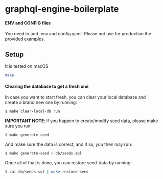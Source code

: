 # graphql-engine-boilerplate

#### ENV and CONFIG files

You need to add .env and config.yaml. Please not use for production the provided examples.

## Setup

It is tested on macOS

```bash
make
```

#### Clearing the database to get a fresh one

In case you want to start fresh, you can clear your local database and create a brand
new one by running:

```bash
$ make clear-local-db run
```

**IMPORTANT NOTE**: If you happen to create/modify seed data, please make sure you run:

```bash
$ make generate-seed
```

And make sure the data is correct, and if so, you then may run:

```bash
$ make generate-seed > db/seeds.sql
```

Once all of that is done, you can restore seed-data by running:

```bash
$ cat db/seeds.sql | make restore-seed
```
